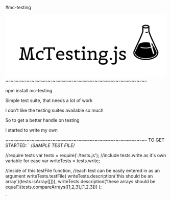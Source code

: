 #mc-testing

![Alt text](./assets/mctestingjs.png 'Mc-Testing logo')
~`~`~`~`~`~`~`~`~`~`~`~`~`~`~`~`~`~`~`~`~`~`~`~`~`~`~`~`~`~`~`~`~`~`~`~`~`~`~`~`~`~`~`~`~`~`~`~`~`~`~`~`~`~`

npm install mc-testing

Simple test suite, that needs a lot of work

I don't like the testing suites available so much

So to get a better handle on testing

I started to write my own

~`~`~`~`~`~`~`~`~`~`~`~`~`~`~`~`~`~`~`~`~`~`~`~`~`~`~`~`~`~`~`~`~`~`~`~`~`~`~`~`~`~`~`~`~`~`~`~`~`~`~`~`~`~`
TO GET STARTED:
`
/*SAMPLE TEST FILE*/

//require tests
var tests = require('./tests.js');
//include tests.write as it's own variable for ease
var writeTests = tests.write;

//inside of this testFile function,
//each test can be easily entered in as an argument
writeTests.testFile(
  writeTests.description('this should be an array')(tests.isArray([])),
  writeTests.description('these arrays should be equal')(tests.compareArrays([1,2,3],[1,2,3]))
);

`

